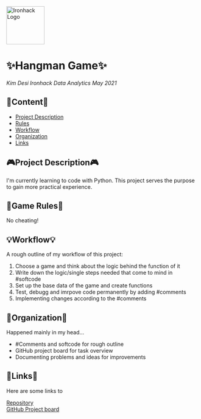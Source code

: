 <img src="https://bit.ly/2VnXWr2" alt="Ironhack Logo" width="100"/>

# ✨Hangman Game✨
*Kim Desi*
*Ironhack Data Analytics May 2021*

## 📘Content📘
- [Project Description](#project-description)
- [Rules](#game-rules)
- [Workflow](#workflow)
- [Organization](#organization)
- [Links](#links)

## 🎮Project Description🎮
I'm currently learning to code with Python. This project serves the purpose to gain more practical experience.

## 👾Game Rules👾
No cheating!

## 💡Workflow💡
A rough outline of my workflow of this project:

1. Choose a game and think about the logic behind the function of it
2. Write down the logic/single steps needed that come to mind in #softcode 
3. Set up the base data of the game and create functions
4. Test, debugg and imrpove code permanently by adding #comments 
5. Implementing changes according to the #comments

## 🔮Organization🔮
Happened mainly in my head...
- #Comments and softcode for rough outline
- GitHub project board for task overview
- Documenting problems and ideas for improvements

## 🌌Links🌌
Here are some links to 

[Repository](https://github.com/Desikim/Project-Week-1-Build-Your-Own-Game)  
[GitHub Project board](https://github.com/Desikim/Project-Week-1-Build-Your-Own-Game/projects/1)  
